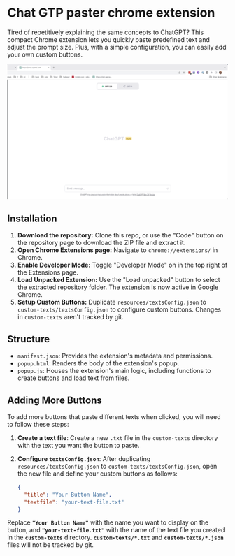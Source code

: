 # Chat GTP paster chrome extension

Tired of repetitively explaining the same concepts to ChatGPT? This compact Chrome extension lets you quickly paste predefined text and adjust the prompt size. Plus, with a simple configuration, you can easily add your own custom buttons.



<img src="assets/chat-gpt-paster-demo.gif" width="800" />



## Installation

1. **Download the repository:** Clone this repo, or use the "Code" button on the repository page to download the ZIP file and extract it.
2. **Open Chrome Extensions page:** Navigate to `chrome://extensions/` in Chrome.
3. **Enable Developer Mode:** Toggle "Developer Mode" on in the top right of the Extensions page.
4. **Load Unpacked Extension:** Use the "Load unpacked" button to select the extracted repository folder. The extension is now active in Google Chrome.
5. **Setup Custom Buttons:** Duplicate `resources/textsConfig.json` to `custom-texts/textsConfig.json` to configure custom buttons. Changes in `custom-texts` aren't tracked by git.



## Structure

- `manifest.json`: Provides the extension's metadata and permissions.
- `popup.html`: Renders the body of the extension's popup.
- `popup.js`: Houses the extension's main logic, including functions to create buttons and load text from files.

## Adding More Buttons

To add more buttons that paste different texts when clicked, you will need to follow these steps:

1. **Create a text file**: Create a new `.txt` file in the `custom-texts` directory with the text you want the button to paste.

2. **Configure `textsConfig.json`**: After duplicating `resources/textsConfig.json` to `custom-texts/textsConfig.json`, open the new file and define your custom buttons as follows:
   ```json
   {
     "title": "Your Button Name",
     "textfile": "your-text-file.txt"
   }
   ```

Replace **`"Your Button Name"`** with the name you want to display on the button, and **`"your-text-file.txt"`** with the name of the text file you created in the **`custom-texts`** directory. **`custom-texts/*.txt`** and **`custom-texts/*.json`** files will not be tracked by git.
